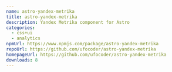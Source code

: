 ```yaml
---
name: astro-yandex-metrika
title: astro-yandex-metrika
description: Yandex Metrika component for Astro
categories:
  - css+ui
  - analytics
npmUrl: https://www.npmjs.com/package/astro-yandex-metrika
repoUrl: https://github.com/ufocoder/astro-yandex-metrika
homepageUrl: https://github.com/ufocoder/astro-yandex-metrika
downloads: 8
---
```

